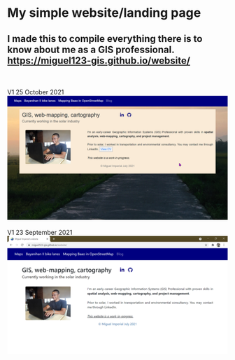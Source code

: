 # My simple website/landing page
## I made this to compile everything there is to know about me as a GIS professional. https://miguel123-gis.github.io/website/
</br></br>
V1 25 October 2021
![Screenshot](images/v2_screenshot.png)
</br></br>
V1 23 September 2021
![Screenshot](images/v1_screenshot.png)